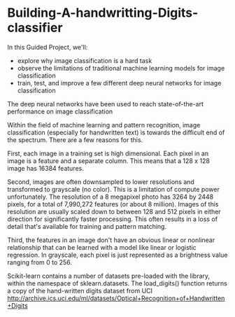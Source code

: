 # Building-A-handwritting-Digits-classifier

In this Guided Project, we'll:

- explore why image classification is a hard task
- observe the limitations of traditional machine learning models for image classification
- train, test, and improve a few different deep neural networks for image classification

The deep neural networks have been used to reach state-of-the-art performance on image classification 

Within the field of machine learning and pattern recognition, image classification (especially for handwritten text) is towards the difficult end of the spectrum. There are a few reasons for this.

First, each image in a training set is high dimensional. Each pixel in an image is a feature and a separate column. This means that a 128 x 128 image has 16384 features.

Second, images are often downsampled to lower resolutions and transformed to grayscale (no color). This is a limitation of compute power unfortunately. The resolution of a 8 megapixel photo has 3264 by 2448 pixels, for a total of 7,990,272 features (or about 8 million). Images of this resolution are usually scaled down to between 128 and 512 pixels in either direction for significantly faster processing. This often results in a loss of detail that's available for training and pattern matching.

Third, the features in an image don't have an obvious linear or nonlinear relationship that can be learned with a model like linear or logistic regression. In grayscale, each pixel is just represented as a brightness value ranging from 0 to 256.

Scikit-learn contains a number of datasets pre-loaded with the library, within the namespace of sklearn.datasets. The load_digits() function returns a copy of the hand-written digits dataset from UCI http://archive.ics.uci.edu/ml/datasets/Optical+Recognition+of+Handwritten+Digits

